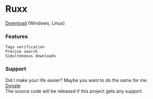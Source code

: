# Ruxx
[Download](Releases) (Windows, Linux)

### Features
    Tags verification
    Precise search
    Simulteneous downloads

### Support
Did I make your life easier? Maybe you want to do the same for me.  
[Donate](https://paypal.me/trickerer)  
The source code will be released if this project gets any support.
